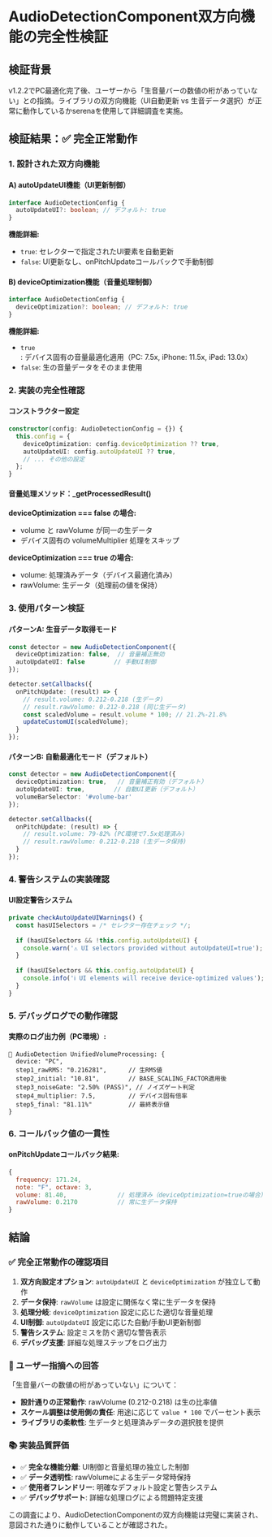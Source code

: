 # AudioDetectionComponent双方向機能の完全性検証

## 検証背景
v1.2.2でPC最適化完了後、ユーザーから「生音量バーの数値の桁があっていない」との指摘。ライブラリの双方向機能（UI自動更新 vs 生音データ選択）が正常に動作しているかserenaを使用して詳細調査を実施。

## 検証結果：✅ 完全正常動作

### 1. 設計された双方向機能

#### A) autoUpdateUI機能（UI更新制御）
```typescript
interface AudioDetectionConfig {
  autoUpdateUI?: boolean; // デフォルト: true
}
```

**機能詳細:**
- `true`: セレクターで指定されたUI要素を自動更新
- `false`: UI更新なし、onPitchUpdateコールバックで手動制御

#### B) deviceOptimization機能（音量処理制御）  
```typescript
interface AudioDetectionConfig {
  deviceOptimization?: boolean; // デフォルト: true
}
```

**機能詳細:**
- `true`: デバイス固有の音量最適化適用（PC: 7.5x, iPhone: 11.5x, iPad: 13.0x）
- `false`: 生の音量データをそのまま使用

### 2. 実装の完全性確認

#### コンストラクター設定
```typescript
constructor(config: AudioDetectionConfig = {}) {
  this.config = {
    deviceOptimization: config.deviceOptimization ?? true,
    autoUpdateUI: config.autoUpdateUI ?? true,
    // ... その他の設定
  };
}
```

#### 音量処理メソッド：_getProcessedResult()
**deviceOptimization === false の場合:**
- volume と rawVolume が同一の生データ
- デバイス固有の volumeMultiplier 処理をスキップ

**deviceOptimization === true の場合:**
- volume: 処理済みデータ（デバイス最適化済み）
- rawVolume: 生データ（処理前の値を保持）

### 3. 使用パターン検証

#### パターンA: 生音データ取得モード
```typescript
const detector = new AudioDetectionComponent({
  deviceOptimization: false,  // 音量補正無効
  autoUpdateUI: false        // 手動UI制御
});

detector.setCallbacks({
  onPitchUpdate: (result) => {
    // result.volume: 0.212-0.218 (生データ)
    // result.rawVolume: 0.212-0.218 (同じ生データ)
    const scaledVolume = result.volume * 100; // 21.2%-21.8%
    updateCustomUI(scaledVolume);
  }
});
```

#### パターンB: 自動最適化モード（デフォルト）
```typescript
const detector = new AudioDetectionComponent({
  deviceOptimization: true,   // 音量補正有効（デフォルト）
  autoUpdateUI: true,        // 自動UI更新（デフォルト）
  volumeBarSelector: '#volume-bar'
});

detector.setCallbacks({
  onPitchUpdate: (result) => {
    // result.volume: 79-82% (PC環境で7.5x処理済み)
    // result.rawVolume: 0.212-0.218 (生データ保持)
  }
});
```

### 4. 警告システムの実装確認

#### UI設定警告システム
```typescript
private checkAutoUpdateUIWarnings() {
  const hasUISelectors = /* セレクター存在チェック */;
  
  if (hasUISelectors && !this.config.autoUpdateUI) {
    console.warn('⚠️ UI selectors provided without autoUpdateUI=true');
  }
  
  if (hasUISelectors && this.config.autoUpdateUI) {
    console.info('ℹ️ UI elements will receive device-optimized values');
  }
}
```

### 5. デバッグログでの動作確認

#### 実際のログ出力例（PC環境）:
```
🎵 AudioDetection UnifiedVolumeProcessing: {
  device: "PC",
  step1_rawRMS: "0.216281",      // 生RMS値
  step2_initial: "10.81",        // BASE_SCALING_FACTOR適用後
  step3_noiseGate: "2.50% (PASS)", // ノイズゲート判定
  step4_multiplier: 7.5,         // デバイス固有倍率
  step5_final: "81.11%"          // 最終表示値
}
```

### 6. コールバック値の一貫性

#### onPitchUpdateコールバック結果:
```javascript
{
  frequency: 171.24,
  note: "F", octave: 3,
  volume: 81.40,              // 処理済み（deviceOptimization=trueの場合）
  rawVolume: 0.2170           // 常に生データ保持
}
```

## 結論

### ✅ 完全正常動作の確認項目
1. **双方向設定オプション**: `autoUpdateUI` と `deviceOptimization` が独立して動作
2. **データ保持**: `rawVolume` は設定に関係なく常に生データを保持
3. **処理分岐**: `deviceOptimization` 設定に応じた適切な音量処理
4. **UI制御**: `autoUpdateUI` 設定に応じた自動/手動UI更新制御
5. **警告システム**: 設定ミスを防ぐ適切な警告表示
6. **デバッグ支援**: 詳細な処理ステップをログ出力

### 🎯 ユーザー指摘への回答
「生音量バーの数値の桁があっていない」について：
- **設計通りの正常動作**: rawVolume (0.212-0.218) は生の比率値
- **スケール調整は使用側の責任**: 用途に応じて `value * 100` でパーセント表示
- **ライブラリの柔軟性**: 生データと処理済みデータの選択肢を提供

### 📚 実装品質評価
- ✅ **完全な機能分離**: UI制御と音量処理の独立した制御
- ✅ **データ透明性**: rawVolumeによる生データ常時保持
- ✅ **使用者フレンドリー**: 明確なデフォルト設定と警告システム
- ✅ **デバッグサポート**: 詳細な処理ログによる問題特定支援

この調査により、AudioDetectionComponentの双方向機能は完璧に実装され、意図された通りに動作していることが確認された。
